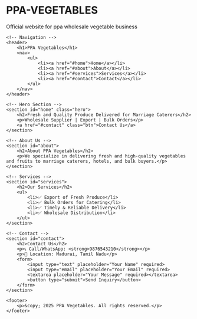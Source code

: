 # PPA-VEGETABLES
Official website for ppa wholesale vegetable business
<!DOCTYPE html>
<html lang="en">
<head>
    <meta charset="UTF-8">
    <meta name="viewport" content="width=device-width, initial-scale=1.0">
    <title>PPA Vegetables - Wholesale Supply</title>
    <link rel="stylesheet" href="style.css">
</head>
<body>

    <!-- Navigation -->
    <header>
        <h1>PPA Vegetables</h1>
        <nav>
            <ul>
                <li><a href="#home">Home</a></li>
                <li><a href="#about">About</a></li>
                <li><a href="#services">Services</a></li>
                <li><a href="#contact">Contact</a></li>
            </ul>
        </nav>
    </header>

    <!-- Hero Section -->
    <section id="home" class="hero">
        <h2>Fresh and Quality Produce Delivered for Marriage Caterers</h2>
        <p>Wholesale Supplier | Export | Bulk Orders</p>
        <a href="#contact" class="btn">Contact Us</a>
    </section>

    <!-- About Us -->
    <section id="about">
        <h2>About PPA Vegetables</h2>
        <p>We specialize in delivering fresh and high-quality vegetables and fruits to marriage caterers, hotels, and bulk buyers.</p>
    </section>

    <!-- Services -->
    <section id="services">
        <h2>Our Services</h2>
        <ul>
            <li>✅ Export of Fresh Produce</li>
            <li>✅ Bulk Orders for Catering</li>
            <li>✅ Timely & Reliable Delivery</li>
            <li>✅ Wholesale Distribution</li>
        </ul>
    </section>

    <!-- Contact -->
    <section id="contact">
        <h2>Contact Us</h2>
        <p>📞 Call/WhatsApp: <strong>9876543210</strong></p>
        <p>📍 Location: Madurai, Tamil Nadu</p>
        <form>
            <input type="text" placeholder="Your Name" required>
            <input type="email" placeholder="Your Email" required>
            <textarea placeholder="Your Message" required></textarea>
            <button type="submit">Send Inquiry</button>
        </form>
    </section>

    <footer>
        <p>&copy; 2025 PPA Vegetables. All rights reserved.</p>
    </footer>

</body>
</html>
